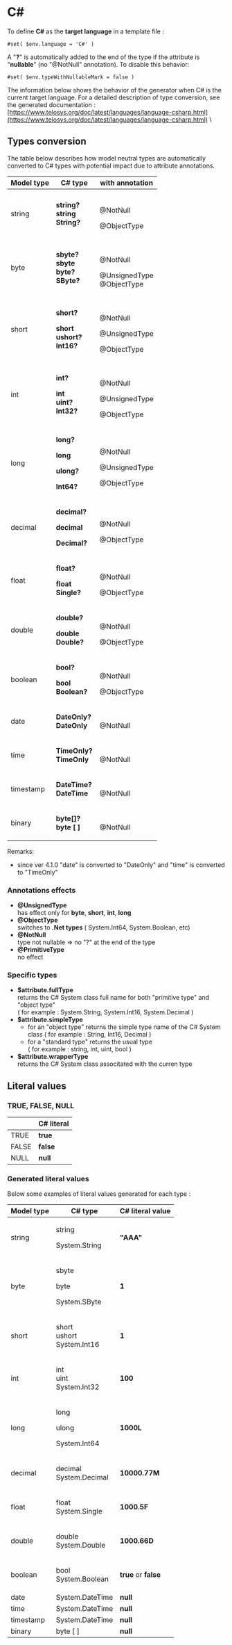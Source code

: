 # C\#

To define **C#** as the **target language** in a template file :

```
#set( $env.language = 'C#' )
```

A "**?**" is automatically added to the end of the type if the attribute is "**nullable**" (no "@NotNull" annotation). To disable this behavior:&#x20;

```
#set( $env.typeWithNullableMark = false )
```

The information below shows the behavior of the generator when C# is the current target language. For a detailed description of type conversion, see the generated documentation :  \
&#x20;[https://www.telosys.org/doc/latest/languages/language-csharp.html](https://www.telosys.org/doc/latest/languages/language-csharp.html) \


## Types conversion&#x20;

The table below describes how model neutral types are automatically converted to C# types with potential impact due to attribute annotations.

| Model type | C# type                                                                                                               | with annotation                                           |
| ---------- | --------------------------------------------------------------------------------------------------------------------- | --------------------------------------------------------- |
| string     | <p><strong>string?</strong> <br><strong>string</strong><br><strong>String?</strong></p>                               | <p><br>@NotNull</p><p>@ObjectType</p>                     |
| byte       | <p><strong>sbyte?</strong> <br><strong>sbyte</strong> <br><strong>byte?</strong> <br><strong>SByte?</strong></p>      | <p><br>@NotNull</p><p>@UnsignedType <br>@ObjectType</p>   |
| short      | <p><strong>short?</strong> </p><p><strong>short</strong><br><strong>ushort?</strong> <br><strong>Int16?</strong></p>  | <p><br>@NotNull</p><p>@UnsignedType</p><p>@ObjectType</p> |
| int        | <p><strong>int?</strong> </p><p><strong>int</strong><br><strong>uint?</strong> <br><strong>Int32?</strong></p>        | <p><br>@NotNull</p><p>@UnsignedType</p><p>@ObjectType</p> |
| long       | <p><strong>long?</strong></p><p><strong>long</strong></p><p><strong>ulong?</strong></p><p><strong>Int64?</strong></p> | <p><br>@NotNull</p><p>@UnsignedType</p><p>@ObjectType</p> |
| decimal    | <p><strong>decimal?</strong></p><p><strong>decimal</strong></p><p><strong>Decimal?</strong></p>                       | <p><br>@NotNull</p><p>@ObjectType</p>                     |
| float      | <p><strong>float?</strong></p><p><strong>float</strong><br><strong>Single?</strong></p>                               | <p><br>@NotNull</p><p>@ObjectType</p>                     |
| double     | <p><strong>double?</strong></p><p><strong>double</strong><br><strong>Double?</strong></p>                             | <p><br>@NotNull</p><p>@ObjectType</p>                     |
| boolean    | <p><strong>bool?</strong></p><p><strong>bool</strong><br><strong>Boolean?</strong></p>                                | <p><br>@NotNull</p><p>@ObjectType</p>                     |
| date       | <p><strong>DateOnly?</strong> <br><strong>DateOnly</strong></p>                                                       | <p><br>@NotNull</p>                                       |
| time       | <p><strong>TimeOnly?</strong><br><strong>TimeOnly</strong></p>                                                        | <p><br>@NotNull</p>                                       |
| timestamp  | <p><strong>DateTime?</strong> <br><strong>DateTime</strong></p>                                                       | <p><br>@NotNull</p>                                       |
| binary     | <p><strong>byte[]?</strong><br><strong>byte [ ]</strong></p>                                                          | <p><br>@NotNull</p>                                       |

Remarks:&#x20;

* since ver 4.1.0 "date" is converted to "DateOnly" and "time" is converted to "TimeOnly" &#x20;

### Annotations effects

* **@UnsignedType** \
  has effect only for **byte**, **short**, **int**, **long**
* **@ObjectType** \
  switches to **.Net types** ( System.Int64, System.Boolean, etc)
* **@NotNull** \
  type not nullable => no "?" at the end of the type
* **@PrimitiveType** \
  no effect

### Specific types&#x20;

* &#x20;**$attribute.fullType**\
  returns the C# System class full name for both "primitive type" and "object type"\
  ( for example : System.String, System.Int16, System.Decimal )
* &#x20;**$attribute.simpleType**&#x20;
  * for an "object type" returns the simple type name of the C# System class ( for example : String, Int16, Decimal )
  * for a "standard type" returns the usual type\
    ( for example : string, int, uint, bool )
* &#x20;**$attribute.wrapperType** \
  returns the C# System class associtated with the curren type

## Literal values

### TRUE, FALSE, NULL

|        | C# literal |
| ------ | ---------- |
| TRUE   | **true**   |
|  FALSE | **false**  |
|  NULL  | **null**   |

### Generated literal values

Below some examples of literal values generated for each type :

|  Model type |  C# type                                     |  C# literal value       |
| ----------- | -------------------------------------------- | ----------------------- |
| string      | <p>string</p><p>System.String</p>            | **"AAA"**               |
| byte        | <p>sbyte </p><p>byte</p><p>System.SByte</p>  | **1**                   |
| short       | <p>short<br>ushort<br>System.Int16</p>       | **1**                   |
| int         | <p>int<br>uint<br>System.Int32</p>           | **100**                 |
| long        | <p>long </p><p>ulong </p><p>System.Int64</p> | **1000L**               |
| decimal     | <p>decimal<br>System.Decimal</p>             | **10000.77M**           |
| float       | <p>float <br>System.Single</p>               | **1000.5F**             |
| double      | <p>double<br>System.Double</p>               | **1000.66D**            |
| boolean     | <p>bool<br>System.Boolean</p>                | **true**  or  **false** |
| date        | System.DateTime                              | **null**                |
| time        | System.DateTime                              | **null**                |
| timestamp   | System.DateTime                              | **null**                |
| binary      | byte \[ ]                                    | **null**                |

